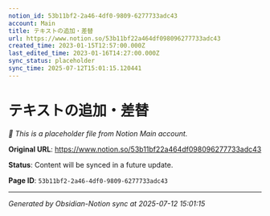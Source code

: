 ```yaml
---
notion_id: 53b11bf2-2a46-4df0-9809-6277733adc43
account: Main
title: テキストの追加・差替
url: https://www.notion.so/53b11bf22a464df098096277733adc43
created_time: 2023-01-15T12:57:00.000Z
last_edited_time: 2023-01-16T14:27:00.000Z
sync_status: placeholder
sync_time: 2025-07-12T15:01:15.120441
---
```


# テキストの追加・差替

*🔄 This is a placeholder file from Notion Main account.*

**Original URL**: https://www.notion.so/53b11bf22a464df098096277733adc43

**Status**: Content will be synced in a future update.

**Page ID**: `53b11bf2-2a46-4df0-9809-6277733adc43`

---

*Generated by Obsidian-Notion sync at 2025-07-12 15:01:15*
